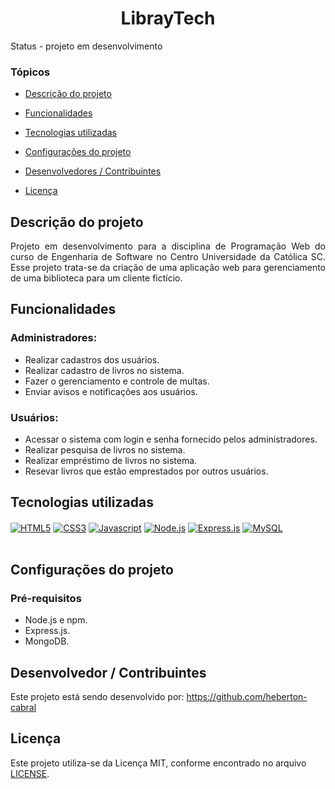 <h1 align="center">LibrayTech</h1>

Status - projeto em desenvolvimento

### Tópicos 

- [Descrição do projeto](#descrição-do-projeto)

- [Funcionalidades](#funcionalidades)

- [Tecnologias utilizadas](#tecnologias-utilizadas)

- [Configurações do projeto](#configurações-do-projeto)

- [Desenvolvedores / Contribuintes](#desenvolvedor--contribuintes)

- [Licença](#licença)

## Descrição do projeto 

<p align="justify">
Projeto em desenvolvimento para a disciplina de Programação Web do curso de Engenharia de Software no Centro Universidade da Católica SC. Esse projeto trata-se da criação de uma aplicação web para gerenciamento de uma biblioteca para um cliente fictício.
</p>

## Funcionalidades

### Administradores:

- Realizar cadastros dos usuários.
- Realizar cadastro de livros no sistema.
- Fazer o gerenciamento e controle de multas.
- Enviar avisos e notificações aos usuários.

### Usuários:

- Acessar o sistema com login e senha fornecido pelos administradores.
- Realizar pesquisa de livros no sistema.
- Realizar empréstimo de livros no sistema.
- Resevar livros que estão emprestados por outros usuários.

## Tecnologias utilizadas

<div style="display: inline_block">
  <a href="https://www.w3schools.com/html/default.asp"><img align="center" alt="HTML5" src="https://img.shields.io/badge/HTML5-E34F26?style=for-the-badge&logo=html5&logoColor=white" /></a>
  <a href="https://www.w3schools.com/css/default.asp"><img align="center" alt="CSS3" src="https://img.shields.io/badge/CSS3-1572B6?style=for-the-badge&logo=css3&logoColor=white" /></a>
  <a href="https://www.w3schools.com/js/default.asp"><img align="center" alt="Javascript" src="https://img.shields.io/badge/JavaScript-F7DF1E?style=for-the-badge&logo=javascript&logoColor=black" /></a>
  <a href="https://nodejs.org/docs/latest/api/"><img align="center" alt="Node.js" src="https://img.shields.io/badge/Node.js-43853D?style=for-the-badge&logo=node.js&logoColor=white" /></a>
  <a href="https://expressjs.com/"><img align="center" alt="Express.js" src="https://img.shields.io/badge/express.js-%23404d59.svg?style=for-the-badge&logo=express&logoColor=%2361DAFB" /></a>
  <a href="https://www.mongodb.com/docs/"><img align="center" alt="MySQL" src="https://img.shields.io/badge/mysql-4479A1.svg?style=for-the-badge&logo=mysql&logoColor=white" /></a>
</div><br/>

## Configurações do projeto

### Pré-requisitos

- Node.js e npm.
- Express.js.
- MongoDB.

## Desenvolvedor / Contribuintes

Este projeto está sendo desenvolvido por: https://github.com/heberton-cabral

## Licença

Este projeto utiliza-se da Licença MIT, conforme encontrado no arquivo [LICENSE](https://github.com/heberton-cabral/library-tech/blob/main/LICENSE).
